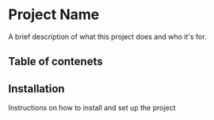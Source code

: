 # Project Name

A brief description of what this project does and who it's for.

## Table of contenets






## Installation

Instructions on how to install and set up the project
